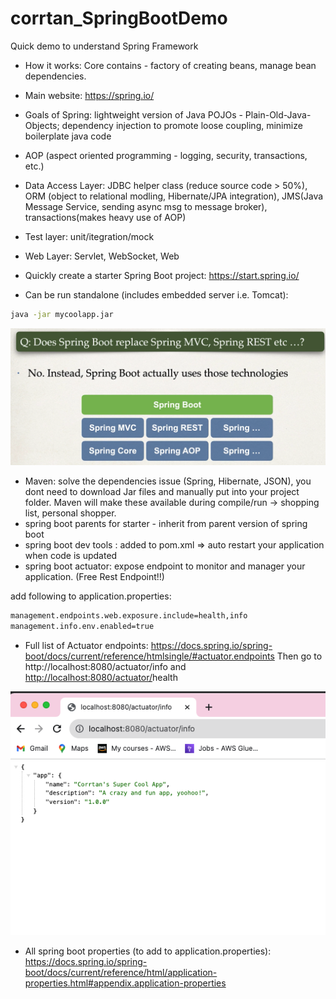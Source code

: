 # corrtan_SpringBootDemo

Quick demo to understand Spring Framework 


- How it works: Core contains - factory of creating beans, manage bean dependencies.
- Main website: https://spring.io/ 
    
- Goals of Spring: lightweight version of Java POJOs - Plain-Old-Java-Objects; dependency injection to promote loose coupling, minimize boilerplate java code

- AOP (aspect oriented programming - logging, security, transactions, etc.)
- Data Access Layer: JDBC helper class (reduce source code > 50%), ORM (object to relational modling, Hibernate/JPA integration), JMS(Java Message Service, sending async msg to message broker), transactions(makes heavy use of AOP)
- Test layer: unit/itegration/mock
- Web Layer: Servlet, WebSocket, Web

- Quickly create a starter Spring Boot project: https://start.spring.io/
- Can be run standalone (includes embedded server i.e. Tomcat):

```bash
java -jar mycoolapp.jar
```

![sb_qa.png](https://github.com/CorrineTan/corrtan_SpringBootDemo/blob/main/sb_qa.png)

- Maven: solve the dependencies issue (Spring, Hibernate, JSON), you dont need to download Jar files and manually put into your project folder. Maven will make these available during compile/run → shopping list, personal shopper.
- spring boot parents for starter - inherit from parent version of spring boot
- spring boot dev tools : added to pom.xml ⇒ auto restart your application when code is updated
- spring boot actuator: expose endpoint to monitor and manager your application. (Free Rest Endpoint!!)

add following to application.properties:

```bash
management.endpoints.web.exposure.include=health,info
management.info.env.enabled=true
```

- Full list of Actuator endpoints: https://docs.spring.io/spring-boot/docs/current/reference/htmlsingle/#actuator.endpoints
Then go to http://localhost:8080/actuator/info and [http://localhost:8080/actuator/](http://localhost:8080/actuator/info)health

![sb_actuator.png](https://github.com/CorrineTan/corrtan_SpringBootDemo/blob/main/sb_actuator.png)

- All spring boot properties (to add to application.properties): https://docs.spring.io/spring-boot/docs/current/reference/html/application-properties.html#appendix.application-properties
